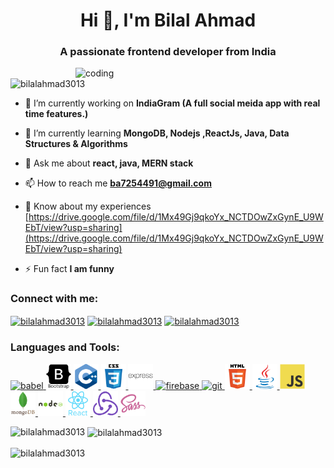 <h1 align="center">Hi 👋, I'm Bilal Ahmad</h1>
<h3 align="center">A passionate frontend developer from India</h3>
<img align="right" alt="coding" width="400px" src="https://www.google.co.uk/url?sa=i&url=https%3A%2F%2Fmedium.com%2Fjavarevisited%2Fhow-to-learn-mern-stack-from-scratch-1784618eaffa&psig=AOvVaw0u6yyh5g-tFPOqvkkK1F4r&ust=1690993290793000&source=images&cd=vfe&opi=89978449&ved=0CA4QjRxqFwoTCOjzgIbvu4ADFQAAAAAdAAAAABAD">

<p align="left"> <img src="https://komarev.com/ghpvc/?username=bilalahmad3013&label=Profile%20views&color=0e75b6&style=flat" alt="bilalahmad3013" /> </p>

- 🔭 I’m currently working on **IndiaGram (A full social meida app with real time features.)**

- 🌱 I’m currently learning **MongoDB, Nodejs ,ReactJs, Java, Data Structures & Algorithms**

- 💬 Ask me about **react, java, MERN stack**

- 📫 How to reach me **ba7254491@gmail.com**

- 📄 Know about my experiences [https://drive.google.com/file/d/1Mx49Gj9qkoYx_NCTDOwZxGynE_U9WEbT/view?usp=sharing](https://drive.google.com/file/d/1Mx49Gj9qkoYx_NCTDOwZxGynE_U9WEbT/view?usp=sharing)

- ⚡ Fun fact **I am funny**

<h3 align="left">Connect with me:</h3>
<p align="left">
<a href="https://twitter.com/bilalahmad3013" target="blank"><img align="center" src="https://raw.githubusercontent.com/rahuldkjain/github-profile-readme-generator/master/src/images/icons/Social/twitter.svg" alt="bilalahmad3013" height="30" width="40" /></a>
<a href="https://linkedin.com/in/bilalahmad3013" target="blank"><img align="center" src="https://raw.githubusercontent.com/rahuldkjain/github-profile-readme-generator/master/src/images/icons/Social/linked-in-alt.svg" alt="bilalahmad3013" height="30" width="40" /></a>
<a href="https://www.leetcode.com/bilalahmad3013" target="blank"><img align="center" src="https://raw.githubusercontent.com/rahuldkjain/github-profile-readme-generator/master/src/images/icons/Social/leet-code.svg" alt="bilalahmad3013" height="30" width="40" /></a>
</p>

<h3 align="left">Languages and Tools:</h3>
<p align="left"> <a href="https://babeljs.io/" target="_blank" rel="noreferrer"> <img src="https://www.vectorlogo.zone/logos/babeljs/babeljs-icon.svg" alt="babel" width="40" height="40"/> </a> <a href="https://getbootstrap.com" target="_blank" rel="noreferrer"> <img src="https://raw.githubusercontent.com/devicons/devicon/master/icons/bootstrap/bootstrap-plain-wordmark.svg" alt="bootstrap" width="40" height="40"/> </a> <a href="https://www.w3schools.com/cpp/" target="_blank" rel="noreferrer"> <img src="https://raw.githubusercontent.com/devicons/devicon/master/icons/cplusplus/cplusplus-original.svg" alt="cplusplus" width="40" height="40"/> </a> <a href="https://www.w3schools.com/css/" target="_blank" rel="noreferrer"> <img src="https://raw.githubusercontent.com/devicons/devicon/master/icons/css3/css3-original-wordmark.svg" alt="css3" width="40" height="40"/> </a> <a href="https://expressjs.com" target="_blank" rel="noreferrer"> <img src="https://raw.githubusercontent.com/devicons/devicon/master/icons/express/express-original-wordmark.svg" alt="express" width="40" height="40"/> </a> <a href="https://firebase.google.com/" target="_blank" rel="noreferrer"> <img src="https://www.vectorlogo.zone/logos/firebase/firebase-icon.svg" alt="firebase" width="40" height="40"/> </a> <a href="https://git-scm.com/" target="_blank" rel="noreferrer"> <img src="https://www.vectorlogo.zone/logos/git-scm/git-scm-icon.svg" alt="git" width="40" height="40"/> </a> <a href="https://www.w3.org/html/" target="_blank" rel="noreferrer"> <img src="https://raw.githubusercontent.com/devicons/devicon/master/icons/html5/html5-original-wordmark.svg" alt="html5" width="40" height="40"/> </a> <a href="https://www.java.com" target="_blank" rel="noreferrer"> <img src="https://raw.githubusercontent.com/devicons/devicon/master/icons/java/java-original.svg" alt="java" width="40" height="40"/> </a> <a href="https://developer.mozilla.org/en-US/docs/Web/JavaScript" target="_blank" rel="noreferrer"> <img src="https://raw.githubusercontent.com/devicons/devicon/master/icons/javascript/javascript-original.svg" alt="javascript" width="40" height="40"/> </a> <a href="https://www.mongodb.com/" target="_blank" rel="noreferrer"> <img src="https://raw.githubusercontent.com/devicons/devicon/master/icons/mongodb/mongodb-original-wordmark.svg" alt="mongodb" width="40" height="40"/> </a> <a href="https://nodejs.org" target="_blank" rel="noreferrer"> <img src="https://raw.githubusercontent.com/devicons/devicon/master/icons/nodejs/nodejs-original-wordmark.svg" alt="nodejs" width="40" height="40"/> </a> <a href="https://reactjs.org/" target="_blank" rel="noreferrer"> <img src="https://raw.githubusercontent.com/devicons/devicon/master/icons/react/react-original-wordmark.svg" alt="react" width="40" height="40"/> </a> <a href="https://redux.js.org" target="_blank" rel="noreferrer"> <img src="https://raw.githubusercontent.com/devicons/devicon/master/icons/redux/redux-original.svg" alt="redux" width="40" height="40"/> </a> <a href="https://sass-lang.com" target="_blank" rel="noreferrer"> <img src="https://raw.githubusercontent.com/devicons/devicon/master/icons/sass/sass-original.svg" alt="sass" width="40" height="40"/> </a> </p>

<p><img align="left" src="https://github-readme-stats.vercel.app/api/top-langs?username=bilalahmad3013&show_icons=true&locale=en&layout=compact" alt="bilalahmad3013" /></p>

<p>&nbsp;<img align="center" src="https://github-readme-stats.vercel.app/api?username=bilalahmad3013&show_icons=true&locale=en" alt="bilalahmad3013" /></p>

<p><img align="center" src="https://github-readme-streak-stats.herokuapp.com/?user=bilalahmad3013&" alt="bilalahmad3013" /></p>
